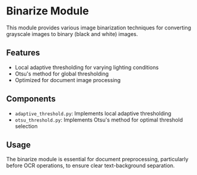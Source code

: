# Binarize Module

This module provides various image binarization techniques for converting grayscale images to binary (black and white) images.

## Features
- Local adaptive thresholding for varying lighting conditions
- Otsu's method for global thresholding
- Optimized for document image processing

## Components
- `adaptive_threshold.py`: Implements local adaptive thresholding
- `otsu_threshold.py`: Implements Otsu's method for optimal threshold selection

## Usage
The binarize module is essential for document preprocessing, particularly before OCR operations, to ensure clear text-background separation.
